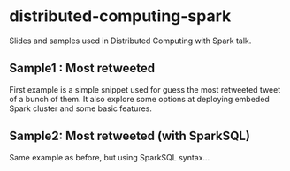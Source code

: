 # distributed-computing-spark

Slides and samples used in Distributed Computing with Spark talk.

## Sample1 : Most retweeted

First example is a simple snippet used for guess the most retweeted tweet of a bunch of them. It also explore some options at deploying embeded Spark cluster and some basic features.

## Sample2: Most retweeted (with SparkSQL)

Same example as before, but using SparkSQL syntax...
